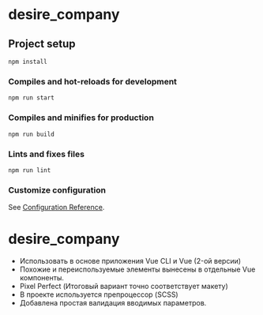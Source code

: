 # desire_company

## Project setup
```
npm install
```

### Compiles and hot-reloads for development
```
npm run start
```

### Compiles and minifies for production
```
npm run build
```

### Lints and fixes files
```
npm run lint
```

### Customize configuration
See [Configuration Reference](https://cli.vuejs.org/config/).
# desire_company

- Использовать в основе приложения Vue CLI и Vue (2-ой версии)
- Похожие и переиспользуемые элементы вынесены в отдельные Vue компоненты.
- Pixel Perfect (Итоговый вариант точно соответствует макету)
- В проекте используется препроцессор (SCSS)
- Добавлена простая валидация вводимых параметров.
